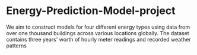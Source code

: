 # Energy-Prediction-Model-project
We aim to construct models for four different energy types using data from over one thousand buildings across various locations globally. The dataset contains three years' worth of hourly meter readings and recorded weather patterns
